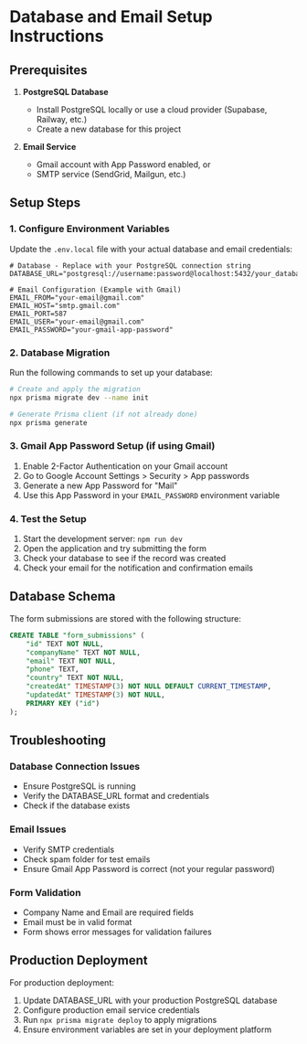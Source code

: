 # Database and Email Setup Instructions

## Prerequisites

1. **PostgreSQL Database**
   - Install PostgreSQL locally or use a cloud provider (Supabase, Railway, etc.)
   - Create a new database for this project

2. **Email Service**
   - Gmail account with App Password enabled, or
   - SMTP service (SendGrid, Mailgun, etc.)

## Setup Steps

### 1. Configure Environment Variables

Update the `.env.local` file with your actual database and email credentials:

```env
# Database - Replace with your PostgreSQL connection string
DATABASE_URL="postgresql://username:password@localhost:5432/your_database_name"

# Email Configuration (Example with Gmail)
EMAIL_FROM="your-email@gmail.com"
EMAIL_HOST="smtp.gmail.com"
EMAIL_PORT=587
EMAIL_USER="your-email@gmail.com"
EMAIL_PASSWORD="your-gmail-app-password"
```

### 2. Database Migration

Run the following commands to set up your database:

```bash
# Create and apply the migration
npx prisma migrate dev --name init

# Generate Prisma client (if not already done)
npx prisma generate
```

### 3. Gmail App Password Setup (if using Gmail)

1. Enable 2-Factor Authentication on your Gmail account
2. Go to Google Account Settings > Security > App passwords
3. Generate a new App Password for "Mail"
4. Use this App Password in your `EMAIL_PASSWORD` environment variable

### 4. Test the Setup

1. Start the development server: `npm run dev`
2. Open the application and try submitting the form
3. Check your database to see if the record was created
4. Check your email for the notification and confirmation emails

## Database Schema

The form submissions are stored with the following structure:

```sql
CREATE TABLE "form_submissions" (
    "id" TEXT NOT NULL,
    "companyName" TEXT NOT NULL,
    "email" TEXT NOT NULL,
    "phone" TEXT,
    "country" TEXT NOT NULL,
    "createdAt" TIMESTAMP(3) NOT NULL DEFAULT CURRENT_TIMESTAMP,
    "updatedAt" TIMESTAMP(3) NOT NULL,
    PRIMARY KEY ("id")
);
```

## Troubleshooting

### Database Connection Issues
- Ensure PostgreSQL is running
- Verify the DATABASE_URL format and credentials
- Check if the database exists

### Email Issues
- Verify SMTP credentials
- Check spam folder for test emails
- Ensure Gmail App Password is correct (not your regular password)

### Form Validation
- Company Name and Email are required fields
- Email must be in valid format
- Form shows error messages for validation failures

## Production Deployment

For production deployment:

1. Update DATABASE_URL with your production PostgreSQL database
2. Configure production email service credentials
3. Run `npx prisma migrate deploy` to apply migrations
4. Ensure environment variables are set in your deployment platform